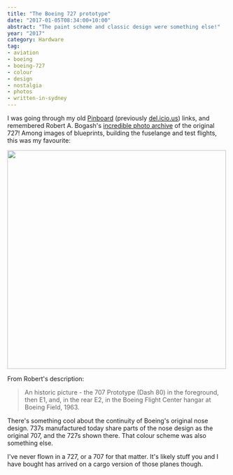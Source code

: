 ```yaml
---
title: "The Boeing 727 prototype"
date: "2017-01-05T08:34:00+10:00"
abstract: "The paint scheme and classic design were something else!"
year: "2017"
category: Hardware
tag:
- aviation
- boeing
- boeing-727
- colour
- design
- nostalgia
- photos
- written-in-sydney
---
```

I was going through my old [Pinboard] \(previously [del.icio.us]\) links, and remembered Robert A. Bogash's [incredible photo archive] of the original 727! Among images of blueprints, building the fuselange and test flights, this was my favourite:

<p><img src="https://rubenerd.com/files/2017/dash80_e1.jpg" srcset="https://rubenerd.com/files/2017/dash80_e1.jpg 1x, https://rubenerd.com/files/2017/dash80_e1@2x.jpg 2x" alt="" style="width:500px" /></p>

From Robert's description:

> An historic picture - the 707 Prototype (Dash 80) in the foreground, then E1, and,
in the rear E2, in the Boeing Flight Center hangar at Boeing Field, 1963.

There's something cool about the continuity of Boeing's original nose design. 737s manufactured today share parts of the nose design as the original 707, and the 727s shown there. That colour scheme was also something else.

I've never flown in a 727, or a 707 for that matter. It's likely stuff you and I have bought has arrived on a cargo version of those planes though.

[incredible photo archive]: http://www.rbogash.com/727history.html
[Pinboard]: https://pinboard.in/u:rubenerd
[del.icio.us]: https://del.icio.us/rubenerd


